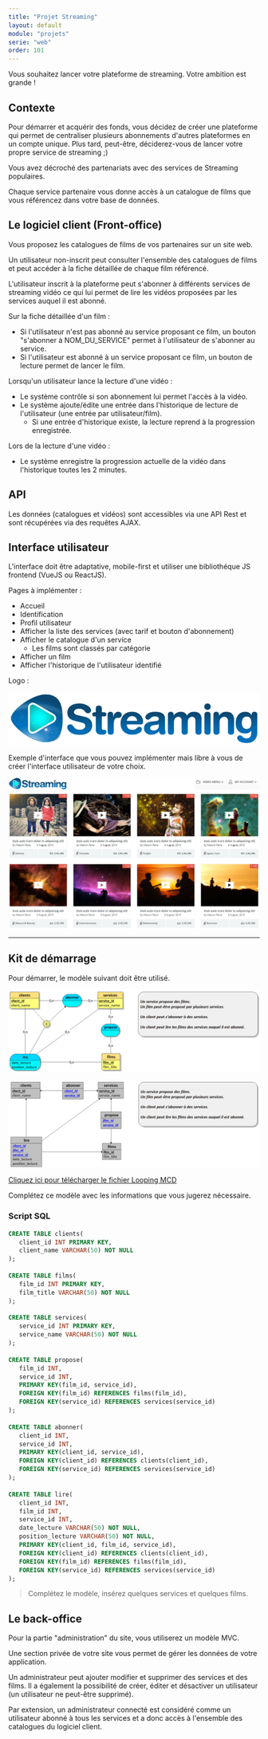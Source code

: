 ```yaml
---
title: "Projet Streaming"
layout: default
module: "projets"
serie: "web"
order: 101
---
```


Vous souhaitez lancer votre plateforme de streaming. Votre ambition est grande !

## Contexte 

Pour démarrer et acquérir des fonds, vous décidez de créer une plateforme qui permet de centraliser plusieurs abonnements d'autres plateformes en un compte unique. Plus tard, peut-être, déciderez-vous de lancer votre propre service de streaming ;) 

Vous avez décroché des partenariats avec des services de Streaming populaires. 

Chaque service partenaire vous donne accès à un catalogue de films que vous référencez dans votre base de données.


## Le logiciel client (Front-office)

Vous proposez les catalogues de films de vos partenaires sur un site web.

Un utilisateur non-inscrit peut consulter l'ensemble des catalogues de films et peut accéder à la fiche détaillée de chaque film référencé.

L'utilisateur inscrit à la plateforme peut s'abonner à différents services de streaming vidéo ce qui lui permet de lire les vidéos proposées par les services auquel il est abonné.

Sur la fiche détaillée d'un film : 

- Si l'utilisateur n'est pas abonné au service proposant ce film, un bouton "s'abonner à NOM_DU_SERVICE" permet à l'utilisateur de s'abonner au service.
- Si l'utilisateur est abonné à un service proposant ce film, un bouton de lecture permet de lancer le film.

Lorsqu'un utilisateur lance la lecture d'une vidéo : 

 - Le système contrôle si son abonnement lui permet l'accès à la vidéo.
 - Le système ajoute/édite une entrée dans l'historique de lecture de l'utilisateur (une entrée par utilisateur/film).
    - Si une entrée d'historique existe, la lecture reprend à la progression enregistrée.
 
 Lors de la lecture d'une vidéo : 

 - Le système enregistre la progression actuelle de la vidéo dans l'historique toutes les 2 minutes.


## API 

Les données (catalogues et vidéos) sont accessibles via une API Rest et sont récupérées via des requêtes AJAX.

## Interface utilisateur

L'interface doit être adaptative, mobile-first et utiliser une bibliothéque JS frontend (VueJS ou ReactJS).

Pages à implémenter : 

- Accueil
- Identification
- Profil utilisateur
- Afficher la liste des services (avec tarif et bouton d'abonnement)
- Afficher le catalogue d'un service
   - Les films sont classés par catégorie
- Afficher un film
- Afficher l'historique de l'utilisateur identifié


Logo :

![logo](Streaming_logo.png)

Exemple d'interface que vous pouvez implémenter mais libre à vous de créer l'interface utilisateur de votre choix.

 ![image](Streaming_ui.jpg)

---

## Kit de démarrage

Pour démarrer, le modèle suivant doit être utilisé. 

![image](Streaming_MCD.png)

![image](Streaming_MLD.png)

[Cliquez ici pour télécharger le fichier Looping MCD](Streaming_MCD.loo)


Complétez ce modèle avec les informations que vous jugerez nécessaire.

### Script SQL 

```sql
CREATE TABLE clients(
   client_id INT PRIMARY KEY,
   client_name VARCHAR(50) NOT NULL
);

CREATE TABLE films(
   film_id INT PRIMARY KEY,
   film_title VARCHAR(50) NOT NULL
);

CREATE TABLE services(
   service_id INT PRIMARY KEY,
   service_name VARCHAR(50) NOT NULL
);

CREATE TABLE propose(
   film_id INT,
   service_id INT,
   PRIMARY KEY(film_id, service_id),
   FOREIGN KEY(film_id) REFERENCES films(film_id),
   FOREIGN KEY(service_id) REFERENCES services(service_id)
);

CREATE TABLE abonner(
   client_id INT,
   service_id INT,
   PRIMARY KEY(client_id, service_id),
   FOREIGN KEY(client_id) REFERENCES clients(client_id),
   FOREIGN KEY(service_id) REFERENCES services(service_id)
);

CREATE TABLE lire(
   client_id INT,
   film_id INT,
   service_id INT,
   date_lecture VARCHAR(50) NOT NULL,
   position_lecture VARCHAR(50) NOT NULL,
   PRIMARY KEY(client_id, film_id, service_id),
   FOREIGN KEY(client_id) REFERENCES clients(client_id),
   FOREIGN KEY(film_id) REFERENCES films(film_id),
   FOREIGN KEY(service_id) REFERENCES services(service_id)
);

```

> Complétez le modèle, insérez quelques services et quelques films.



## Le back-office

Pour la partie "administration" du site, vous utiliserez un modèle MVC.

Une section privée de votre site vous permet de gérer les données de votre application.

Un administrateur peut ajouter modifier et supprimer des services et des films.
Il a également la possibilité de créer, éditer et désactiver un utilisateur (un utilisateur ne peut-être supprimé).

Par extension, un administrateur connecté est considéré comme un utilisateur abonné à tous les services et a donc accès à l'ensemble des catalogues du logiciel client.
